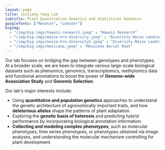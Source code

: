 ```yaml
---
layout: page
title: Jinliang Yang Lab
subtitle: Plant Quantitative Genetics and Statistical Genomics
googlefonts: ["Monoton", "Lobster"]
bigimg:
  - "/img/big-imgs/hawaii-research.jpeg" : "Hawaii Research"
  - "/img/big-imgs/maize-krn-diversity.jpeg" : "Diversity Maize Landraces"
  - "/img/big-imgs/maize-krn-diversity2.jpeg" : "Diversity Maize Landraces"
  - "/img/big-imgs/mexicana.jpeg" : "Mexicana Aerial Root"
---
```


Our lab focuses on bridging the gap between genotypes and phenotypes. At a broader scale, we are keen to integrate various large-scale biological datasets such as phenomics, genomics, transcriptomics, methylomics data and functional annotations to boost the power of **Genome-wide Association Study** and **Genomic Selection**.

Our lab's major interests include:  
 - Using **quantitative and population genetics** approaches to understand the genetic architecture of agronomically important traits, and how **deleterious alleles** shape the patterns of plant adaptation.  
 - Exploring the **genetic basis of heterosis** and predicting hybrid performance by incorporating biological annotation information.  
 - **Collecting and modeling complex phenotypes**, such as molecular phenotypes, time series phenotypes, or phenotypes obtained via image analyses, and understanding the molecular mechanism controlling for plant development.  
